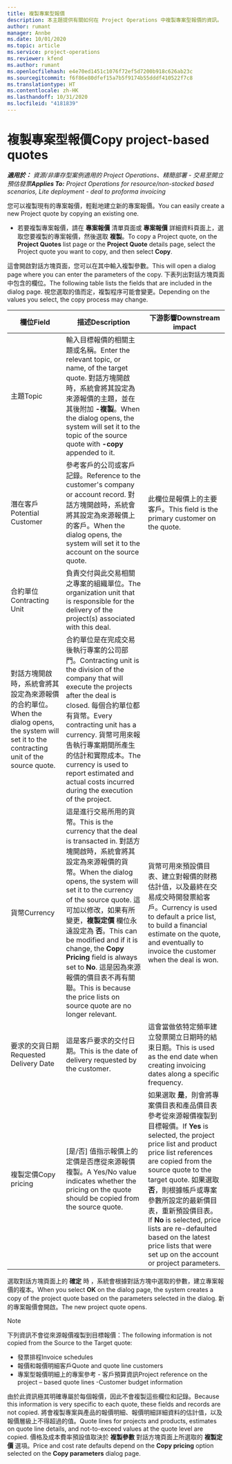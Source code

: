 ```yaml
---
title: 複製專案型報價
description: 本主題提供有關如何在 Project Operations 中複製專案型報價的資訊。
author: rumant
manager: Annbe
ms.date: 10/01/2020
ms.topic: article
ms.service: project-operations
ms.reviewer: kfend
ms.author: rumant
ms.openlocfilehash: e4e70ed1451c1076f72ef5d7200b918c626ab23c
ms.sourcegitcommit: f6f86e80dfef15a7b5f9174b55dddf410522f7c8
ms.translationtype: HT
ms.contentlocale: zh-HK
ms.lasthandoff: 10/31/2020
ms.locfileid: "4181839"
---
```

# <a name="copy-project-based-quotes"></a><span data-ttu-id="fac7d-103">複製專案型報價</span><span class="sxs-lookup"><span data-stu-id="fac7d-103">Copy project-based quotes</span></span>

<span data-ttu-id="fac7d-104">_**適用於：** 資源/非庫存型案例適用的 Project Operations、精簡部署 - 交易至開立預估發票_</span><span class="sxs-lookup"><span data-stu-id="fac7d-104">_**Applies To:** Project Operations for resource/non-stocked based scenarios, Lite deployment - deal to proforma invoicing_</span></span>

<span data-ttu-id="fac7d-105">您可以複製現有的專案報價，輕鬆地建立新的專案報價。</span><span class="sxs-lookup"><span data-stu-id="fac7d-105">You can easily create a new Project quote by copying an existing one.</span></span> 

- <span data-ttu-id="fac7d-106">若要複製專案報價，請在 **專案報價** 清單頁面或 **專案報價** 詳細資料頁面上，選取您要複製的專案報價，然後選取 **複製**。</span><span class="sxs-lookup"><span data-stu-id="fac7d-106">To copy a Project quote, on the **Project Quotes** list page or the **Project Quote** details page, select the Project quote you want to copy, and then select **Copy**.</span></span>

<span data-ttu-id="fac7d-107">這會開啟對話方塊頁面，您可以在其中輸入複製參數。</span><span class="sxs-lookup"><span data-stu-id="fac7d-107">This will open a dialog page where you can enter the parameters of the copy.</span></span> <span data-ttu-id="fac7d-108">下表列出對話方塊頁面中包含的欄位。</span><span class="sxs-lookup"><span data-stu-id="fac7d-108">The following table lists the fields that are included in the dialog page.</span></span> <span data-ttu-id="fac7d-109">視您選取的值而定，複製程序可能會變更。</span><span class="sxs-lookup"><span data-stu-id="fac7d-109">Depending on the values you select, the copy process may change.</span></span>

| <span data-ttu-id="fac7d-110">**欄位**</span><span class="sxs-lookup"><span data-stu-id="fac7d-110">**Field**</span></span> | <span data-ttu-id="fac7d-111">**描述**</span><span class="sxs-lookup"><span data-stu-id="fac7d-111">**Description**</span></span> | <span data-ttu-id="fac7d-112">**下游影響**</span><span class="sxs-lookup"><span data-stu-id="fac7d-112">**Downstream impact**</span></span> |
| --- | --- | --- |
| <span data-ttu-id="fac7d-113">主題</span><span class="sxs-lookup"><span data-stu-id="fac7d-113">Topic</span></span> | <span data-ttu-id="fac7d-114">輸入目標報價的相關主題或名稱。</span><span class="sxs-lookup"><span data-stu-id="fac7d-114">Enter the relevant topic, or name, of the target quote.</span></span> <span data-ttu-id="fac7d-115">對話方塊開啟時，系統會將其設定為來源報價的主題，並在其後附加 **-複製**。</span><span class="sxs-lookup"><span data-stu-id="fac7d-115">When the dialog opens, the system will set it to the topic of the source quote with **-copy** appended to it.</span></span> | |
| <span data-ttu-id="fac7d-116">潛在客戶</span><span class="sxs-lookup"><span data-stu-id="fac7d-116">Potential Customer</span></span> | <span data-ttu-id="fac7d-117">參考客戶的公司或客戶記錄。</span><span class="sxs-lookup"><span data-stu-id="fac7d-117">Reference to the customer's company or account record.</span></span> <span data-ttu-id="fac7d-118">對話方塊開啟時，系統會將其設定為來源報價上的客戶。</span><span class="sxs-lookup"><span data-stu-id="fac7d-118">When the dialog opens, the system will set it to the account on the source quote.</span></span> | <span data-ttu-id="fac7d-119">此欄位是報價上的主要客戶。</span><span class="sxs-lookup"><span data-stu-id="fac7d-119">This field is the primary customer on the quote.</span></span> |
| <span data-ttu-id="fac7d-120">合約單位</span><span class="sxs-lookup"><span data-stu-id="fac7d-120">Contracting Unit</span></span> | <span data-ttu-id="fac7d-121">負責交付與此交易相關之專案的組織單位。</span><span class="sxs-lookup"><span data-stu-id="fac7d-121">The organization unit that is responsible for the delivery of the project(s) associated with this deal.</span></span>
<span data-ttu-id="fac7d-122">對話方塊開啟時，系統會將其設定為來源報價的合約單位。</span><span class="sxs-lookup"><span data-stu-id="fac7d-122">When the dialog opens, the system will set it to the contracting unit of the source quote.</span></span> | <span data-ttu-id="fac7d-123">合約單位是在完成交易後執行專案的公司部門。</span><span class="sxs-lookup"><span data-stu-id="fac7d-123">Contracting unit is the division of the company that will execute the projects after the deal is closed.</span></span> <span data-ttu-id="fac7d-124">每個合約單位都有貨幣。</span><span class="sxs-lookup"><span data-stu-id="fac7d-124">Every contracting unit has a currency.</span></span> <span data-ttu-id="fac7d-125">貨幣可用來報告執行專案期間所產生的估計和實際成本。</span><span class="sxs-lookup"><span data-stu-id="fac7d-125">The currency is used to report estimated and actual costs incurred during the execution of the project.</span></span> |
| <span data-ttu-id="fac7d-126">貨幣</span><span class="sxs-lookup"><span data-stu-id="fac7d-126">Currency</span></span> | <span data-ttu-id="fac7d-127">這是進行交易所用的貨幣。</span><span class="sxs-lookup"><span data-stu-id="fac7d-127">This is the currency that the deal is transacted in.</span></span> <span data-ttu-id="fac7d-128">對話方塊開啟時，系統會將其設定為來源報價的貨幣。</span><span class="sxs-lookup"><span data-stu-id="fac7d-128">When the dialog opens, the system will set it to the currency of the source quote.</span></span> <span data-ttu-id="fac7d-129">這可加以修改，如果有所變更，**複製定價** 欄位永遠設定為 **否**。</span><span class="sxs-lookup"><span data-stu-id="fac7d-129">This can be modified and if it is change, the **Copy Pricing** field is always set to **No**.</span></span> <span data-ttu-id="fac7d-130">這是因為來源報價的價目表不再有關聯。</span><span class="sxs-lookup"><span data-stu-id="fac7d-130">This is because the price lists on source quote are no longer relevant.</span></span> | <span data-ttu-id="fac7d-131">貨幣可用來預設價目表、建立對報價的財務估計值，以及最終在交易成交時開發票給客戶。</span><span class="sxs-lookup"><span data-stu-id="fac7d-131">Currency is used to default a price list, to build a financial estimate on the quote,  and eventually to invoice the customer when the deal is won.</span></span> |
| <span data-ttu-id="fac7d-132">要求的交貨日期</span><span class="sxs-lookup"><span data-stu-id="fac7d-132">Requested Delivery Date</span></span> | <span data-ttu-id="fac7d-133">這是客戶要求的交付日期。</span><span class="sxs-lookup"><span data-stu-id="fac7d-133">This is the date of delivery requested by the customer.</span></span> | <span data-ttu-id="fac7d-134">這會當做依特定頻率建立發票開立日期時的結束日期。</span><span class="sxs-lookup"><span data-stu-id="fac7d-134">This is used as the end date when creating invoicing dates along a specific frequency.</span></span> |
| <span data-ttu-id="fac7d-135">複製定價</span><span class="sxs-lookup"><span data-stu-id="fac7d-135">Copy pricing</span></span> | <span data-ttu-id="fac7d-136">[是/否] 值指示報價上的定價是否應從來源報價複製。</span><span class="sxs-lookup"><span data-stu-id="fac7d-136">A Yes/No value indicates whether the pricing on the quote should be copied from the source quote.</span></span> | <span data-ttu-id="fac7d-137">如果選取 **是**，則會將專案價目表和產品價目表參考從來源報價複製到目標報價。</span><span class="sxs-lookup"><span data-stu-id="fac7d-137">If **Yes** is selected, the project price list and product price list references are copied from the source quote to the target quote.</span></span> <span data-ttu-id="fac7d-138">如果選取 **否**，則根據帳戶或專案參數所設定的最新價目表，重新預設價目表。</span><span class="sxs-lookup"><span data-stu-id="fac7d-138">If **No** is selected, price lists are re-defaulted based on the latest price lists that were set up on the account or project parameters.</span></span> |

<span data-ttu-id="fac7d-139">選取對話方塊頁面上的 **確定** 時 ，系統會根據對話方塊中選取的參數，建立專案報價的複本。</span><span class="sxs-lookup"><span data-stu-id="fac7d-139">When you select **OK** on the dialog page, the system creates a copy of the project quote based on the parameters selected in the dialog.</span></span> <span data-ttu-id="fac7d-140">新的專案報價會開啟。</span><span class="sxs-lookup"><span data-stu-id="fac7d-140">The new project quote opens.</span></span> 

> [!NOTE]
> <span data-ttu-id="fac7d-141">下列資訊不會從來源報價複製到目標報價：</span><span class="sxs-lookup"><span data-stu-id="fac7d-141">The following information is not copied from the Source to the Target quote:</span></span>
>
> - <span data-ttu-id="fac7d-142">發票排程</span><span class="sxs-lookup"><span data-stu-id="fac7d-142">Invoice schedules</span></span>
> - <span data-ttu-id="fac7d-143">報價和報價明細客戶</span><span class="sxs-lookup"><span data-stu-id="fac7d-143">Quote and quote line customers</span></span>
> - <span data-ttu-id="fac7d-144">專案型報價明細上的專案參考 - 客戶預算資訊</span><span class="sxs-lookup"><span data-stu-id="fac7d-144">Project reference on the project – based quote lines -Customer budget information</span></span>
>
><span data-ttu-id="fac7d-145">由於此資訊極其明確專屬於每個報價，因此不會複製這些欄位和記錄。</span><span class="sxs-lookup"><span data-stu-id="fac7d-145">Because this information is very specific to each quote, these fields and records are not copied.</span></span> <span data-ttu-id="fac7d-146">將會複製專案與產品的報價明細、報價明細詳細資料的估計值，以及報價層級上不得超過的值。</span><span class="sxs-lookup"><span data-stu-id="fac7d-146">Quote lines for projects and products, estimates on quote line details, and not-to-exceed values at the quote level are copied.</span></span> <span data-ttu-id="fac7d-147">價格及成本費率預設值取決於 **複製參數** 對話方塊頁面上所選取的 **複製定價** 選項。</span><span class="sxs-lookup"><span data-stu-id="fac7d-147">Price and cost rate defaults depend on the **Copy pricing** option selected on the **Copy parameters** dialog page.</span></span>
